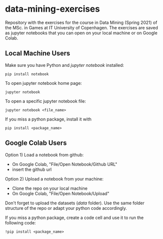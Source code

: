 # data-mining-exercises
Repository with the exercises for the course in Data Mining (Spring 2021) of the MSc. in Games at IT University of Copenhagen. The exercises are saved as jupyter notebooks that you can open on your local machine or on Google Colab.

## Local Machine Users
Make sure you have Python and *jupyter notebook* installed:
```
pip install notebook
```

To open jupyter notebook home page:
```
jupyter notebook
```
To open a specific jupyter notebook file:
```
jupyter notebook <file_name>
```

If you miss a python package, install it with
```
pip install <package_name>
```

## Google Colab Users
Option 1) Load a notebook from github:
- On Google Colab, "File/Open Notebook/Github URL"
- insert the github url

Option 2) Upload a notebook from your machine:
- Clone the repo on your local machine
- On Google Colab, "File/Open Notebook/Upload"

Don't forget to upload the datasets (*data* folder). Use the same folder structure of the repo or adapt your python code accordingly.

If you miss a python package, create a code cell and use it to run the following code:
```
!pip install <package_name>
```
